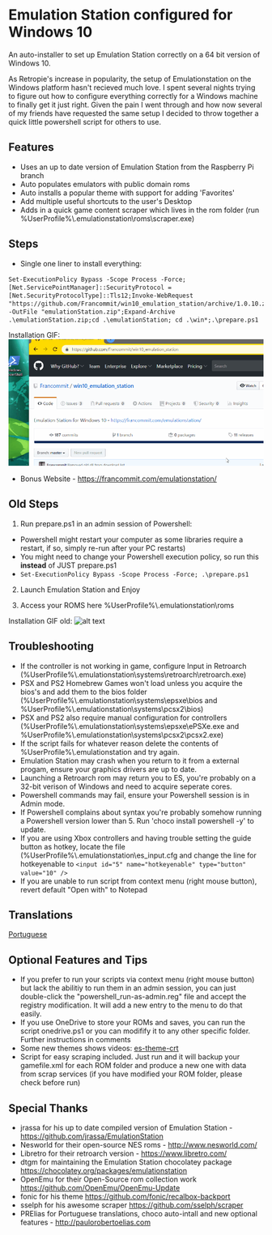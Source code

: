 Emulation Station configured for Windows 10
======

An auto-installer to set up Emulation Station correctly on a 64 bit version of Windows 10.

As Retropie's increase in popularity, the setup of Emulationstation on the Windows platform hasn't recieved much love.
I spent several nights trying to figure out how to configure everything correctly for a Windows machine to finally get it just right. Given the pain I went through and how now several of my friends have requested the same setup I decided to throw together a quick little powershell script for others to use.

Features
------
- Uses an up to date version of Emulation Station from the Raspberry Pi branch
- Auto populates emulators with public domain roms
- Auto installs a popular theme with support for adding 'Favorites'
- Add multiple useful shortcuts to the user's Desktop
- Adds in a quick game content scraper which lives in the rom folder (run %UserProfile%\\.emulationstation\roms\scraper.exe)

Steps
------
- Single one liner to install everything:
```
Set-ExecutionPolicy Bypass -Scope Process -Force;[Net.ServicePointManager]::SecurityProtocol = [Net.SecurityProtocolType]::Tls12;Invoke-WebRequest "https://github.com/Francommit/win10_emulation_station/archive/1.0.10.zip" -OutFile "emulationStation.zip";Expand-Archive .\emulationStation.zip;cd .\emulationStation; cd .\win*;.\prepare.ps1
```
Installation GIF:
![alt text](https://github.com/Francommit/github_gif_dump/blob/master/instructions_v2.gif?raw=true)

- Bonus Website - https://francommit.com/emulationstation/

Old Steps
------
1. Run prepare.ps1 in an admin session of Powershell:
- Powershell might restart your computer as some libraries require a restart, if so, simply re-run after your PC restarts)
- You might need to change your Powershell execution policy, so run this __instead__ of JUST prepare.ps1
- ``Set-ExecutionPolicy Bypass -Scope Process -Force; .\prepare.ps1``

2. Launch Emulation Station and Enjoy

3. Access your ROMS here %UserProfile%\\.emulationstation\roms

Installation GIF old:
![alt text](https://github.com/Francommit/github_gif_dump/blob/master/installation-instructions.gif?raw=true)

Troubleshooting
------
- If the controller is not working in game, configure Input in Retroarch (%UserProfile%\\.emulationstation\systems\retroarch\retroarch.exe)
- PSX and PS2 Homebrew Games won't load unless you acquire the bios's and add them to the bios folder (%UserProfile%\\.emulationstation\systems\epsxe\bios and %UserProfile%\\.emulationstation\systems\pcsx2\bios)
- PSX and PS2 also require manual configuration for controllers (%UserProfile%\\.emulationstation\systems\epsxe\ePSXe.exe and %UserProfile%\\.emulationstation\systems\pcsx2\pcsx2.exe)
- If the script fails for whatever reason delete the contents of %UserProfile%\\.emulationstation and try again.
- Emulation Station may crash when you return to it from a external progam, ensure your graphics drivers are up to date.
- Launching a Retroarch rom may return you to ES, you're probably on a 32-bit verison of Windows and need to acquire seperate cores.
- Powershell commands may fail, ensure your Powershell session is in Admin mode.
- If Powershell complains about syntax you're probably somehow running a Powershell version lower than 5. Run 'choco install powershell -y' to update.
- If you are using Xbox controllers and having trouble setting the guide button as hotkey, locate the file (%UserProfile%\\.emulationstation\es_input.cfg and change the line for hotkeyenable to ```<input id="5" name="hotkeyenable" type="button" value="10" />```
- If you are unable to run script from context menu (right mouse button), revert default "Open with" to Notepad

Translations
------
[Portuguese](README.pt-br.md)

Optional Features and Tips
------
- If you prefer to run your scripts via context menu (right mouse button) but lack the abilitiy to run them in an admin session, you can just double-click the "powershell_run-as-admin.reg" file and accept the registry modification. It will add a new entry to the menu to do that easily.
- If you use OneDrive to store your ROMs and saves, you can run the script onedrive.ps1 or you can modifify it to any other specific folder. Further instructions in comments
- Some new themes shows videos: [es-theme-crt](https://github.com/PRElias/es-theme-crt)
- Script for easy scraping included. Just run and it will backup your gamefile.xml for each ROM folder and produce a new one with data from scrap services (if you have modified your ROM folder, please check before run)

Special Thanks
------
- jrassa for his up to date compiled version of Emulation Station - https://github.com/jrassa/EmulationStation
- Nesworld for their open-source NES roms - http://www.nesworld.com/
- Libretro for their retroarch version - https://www.libretro.com/
- dtgm for maintaining the Emulation Station chocolatey package https://chocolatey.org/packages/emulationstation
- OpenEmu for their Open-Source rom collection work https://github.com/OpenEmu/OpenEmu-Update
- fonic for his theme https://github.com/fonic/recalbox-backport
- sselph for his awesome scraper https://github.com/sselph/scraper
- PRElias for Portuguese translations, choco auto-intall and new optional features - http://paulorobertoelias.com
